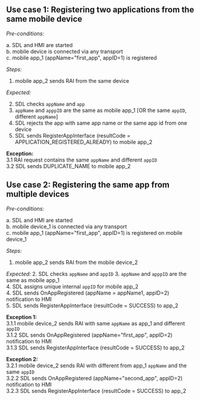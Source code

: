 ## Use case 1: Registering two applications from the same mobile device

_Pre-conditions:_  

a. SDL and HMI are started  
b. mobile device is connected via any transport  
c. mobile app_1 (appName="first_app", appID=1) is registered 

_Steps:_
1. mobile app_2 sends RAI from the same device

_Expected:_

2. SDL checks `appName` and `app`
3. `appName` and `apppID` are the same as mobile app_1  [OR the same `appID`, different `appName`]
4. SDL rejects the app with same app name or the same app id from one device  
5. SDL sends RegisterAppInterface (resultCode = APPLICATION_REGISTERED_ALREADY) to mobile app_2

**Exception:**  
3.1 RAI request contains the same `appName` and different `appID`  
3.2 SDL sends DUPLICATE_NAME to mobile app_2

## Use case 2: Registering the same app from multiple devices

_Pre-conditions:_  

a. SDL and HMI are started  
b. mobile device_1 is connected via any transport  
c. mobile app_1 (appName="first_app", appID=1) is registered on mobile device_1

_Steps:_
1. mobile app_2 sends RAI from the mobile device_2

_Expected:_
2. SDL checks `appName` and `appID`
3. `appName` and `apppID` are the same as mobile app_1  
4. SDL assigns unique internal `appID` for mobile app_2   
4. SDL sends OnAppRegistered (appName = appName1, appID=2) notification to HMI  
5. SDL sends RegisterAppInterface (resultCode = SUCCESS) to app_2

**Exception 1:**  
3.1.1 mobile device_2 sends RAI with same `appName` as app_1 and different `appID`  
3.1.2 SDL sends OnAppRegistered (appName="first_app", appID=2) notification to HMI  
3.1.3 SDL sends RegisterAppInterface (resultCode = SUCCESS) to app_2

**Exception 2:**  
3.2.1 mobile device_2 sends RAI with different from app_1 `appName` and the same `appID`  
3.2.2 SDL sends OnAppRegistered (appName="second_app", appID=2) notification to HMI  
3.2.3 SDL sends RegisterAppInterface (resultCode = SUCCESS) to app_2
